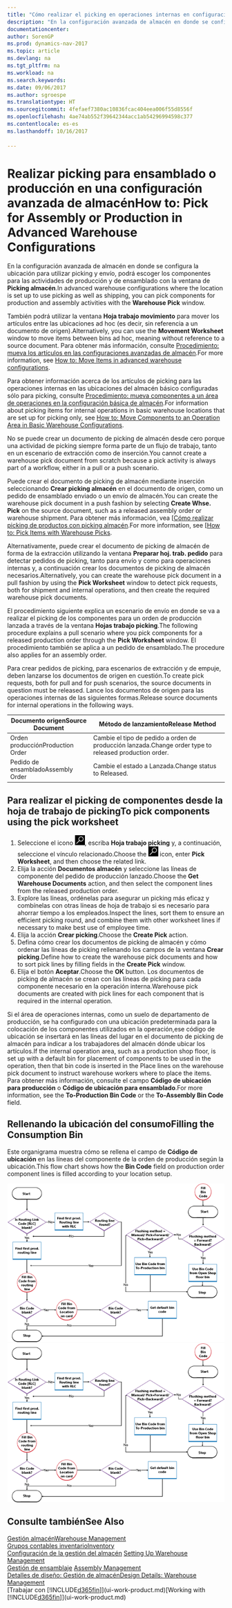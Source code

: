 ```yaml
---
title: "Cómo realizar el picking en operaciones internas en configuraciones avanzadas de almacén"
description: "En la configuración avanzada de almacén en donde se configura la ubicación para utilizar picking y envío, podrá escoger los componentes para las actividades de producción y de ensamblado con la ventana de **Picking almacén**."
documentationcenter: 
author: SorenGP
ms.prod: dynamics-nav-2017
ms.topic: article
ms.devlang: na
ms.tgt_pltfrm: na
ms.workload: na
ms.search.keywords: 
ms.date: 09/06/2017
ms.author: sgroespe
ms.translationtype: HT
ms.sourcegitcommit: 4fefaef7380ac10836fcac404eea006f55d8556f
ms.openlocfilehash: 4ae74ab552f39642344acc1ab54296994598c377
ms.contentlocale: es-es
ms.lasthandoff: 10/16/2017

---
```

# <a name="how-to-pick-for-assembly-or-production-in-advanced-warehouse-configurations"></a><span data-ttu-id="90e4c-103">Realizar picking para ensamblado o producción en una configuración avanzada de almacén</span><span class="sxs-lookup"><span data-stu-id="90e4c-103">How to: Pick for Assembly or Production in Advanced Warehouse Configurations</span></span>
<span data-ttu-id="90e4c-104">En la configuración avanzada de almacén en donde se configura la ubicación para utilizar picking y envío, podrá escoger los componentes para las actividades de producción y de ensamblado con la ventana de **Picking almacén**.</span><span class="sxs-lookup"><span data-stu-id="90e4c-104">In advanced warehouse configurations where the location is set up to use picking as well as shipping, you can pick components for production and assembly activities with the **Warehouse Pick** window.</span></span>  

<span data-ttu-id="90e4c-105">También podrá utilizar la ventana **Hoja trabajo movimiento** para mover los artículos entre las ubicaciones ad hoc (es decir, sin referencia a un documento de origen).</span><span class="sxs-lookup"><span data-stu-id="90e4c-105">Alternatively, you can use the **Movement Worksheet** window to move items between bins ad hoc, meaning without reference to a source document.</span></span> <span data-ttu-id="90e4c-106">Para obtener más información, consulte [Procedimiento: mueva los artículos en las configuraciones avanzadas de almacén](warehouse-how-to-move-items-in-advanced-warehousing.md).</span><span class="sxs-lookup"><span data-stu-id="90e4c-106">For more information, see [How to: Move Items in advanced warehouse configurations](warehouse-how-to-move-items-in-advanced-warehousing.md).</span></span>  

<span data-ttu-id="90e4c-107">Para obtener información acerca de los artículos de picking para las operaciones internas en las ubicaciones del almacén básico configuradas sólo para picking, consulte [Procedimiento: mueva componentes a un área de operaciones en la configuración básica de almacén](warehouse-how-to-move-components-to-an-operation-area-in-basic-warehousing.md).</span><span class="sxs-lookup"><span data-stu-id="90e4c-107">For information about picking items for internal operations in basic warehouse locations that are set up for picking only, see [How to: Move Components to an Operation Area in Basic Warehouse Configurations](warehouse-how-to-move-components-to-an-operation-area-in-basic-warehousing.md).</span></span>  

<span data-ttu-id="90e4c-108">No se puede crear un documento de picking de almacén desde cero porque una actividad de picking siempre forma parte de un flujo de trabajo, tanto en un escenario de extracción como de inserción.</span><span class="sxs-lookup"><span data-stu-id="90e4c-108">You cannot create a warehouse pick document from scratch because a pick activity is always part of a workflow, either in a pull or a push scenario.</span></span>  

<span data-ttu-id="90e4c-109">Puede crear el documento de picking de almacén mediante inserción seleccionando **Crear picking almacén** en el documento de origen, como un pedido de ensamblado enviado o un envío de almacén.</span><span class="sxs-lookup"><span data-stu-id="90e4c-109">You can create the warehouse pick document in a push fashion by selecting **Create Whse. Pick** on the source document, such as a released assembly order or warehouse shipment.</span></span> <span data-ttu-id="90e4c-110">Para obtener más información, vea [[Cómo realizar picking de productos con picking almacén](warehouse-how-to-pick-items-for-warehouse-shipment.md).</span><span class="sxs-lookup"><span data-stu-id="90e4c-110">For more information, see [[How to: Pick Items with Warehouse Picks](warehouse-how-to-pick-items-for-warehouse-shipment.md).</span></span>  

<span data-ttu-id="90e4c-111">Alternativamente, puede crear el documento de picking de almacén de forma de la extracción utilizando la ventana **Preparar hoj. trab. pedido** para detectar pedidos de picking, tanto para envío y como para operaciones internas y, a continuación crear los documentos de picking de almacén necesarios.</span><span class="sxs-lookup"><span data-stu-id="90e4c-111">Alternatively, you can create the warehouse pick document in a pull fashion by using the **Pick Worksheet** window to detect pick requests, both for shipment and internal operations, and then create the required warehouse pick documents.</span></span>  

<span data-ttu-id="90e4c-112">El procedimiento siguiente explica un escenario de envío en donde se va a realizar el picking de los componentes para un orden de producción lanzada a través de la ventana **Hojas trabajo picking**.</span><span class="sxs-lookup"><span data-stu-id="90e4c-112">The following procedure explains a pull scenario where you pick components for a released production order through the **Pick Worksheet** window.</span></span> <span data-ttu-id="90e4c-113">El procedimiento también se aplica a un pedido de ensamblado.</span><span class="sxs-lookup"><span data-stu-id="90e4c-113">The procedure also applies for an assembly order.</span></span>  

<span data-ttu-id="90e4c-114">Para crear pedidos de picking, para escenarios de extracción y de empuje, deben lanzarse los documentos de origen en cuestión.</span><span class="sxs-lookup"><span data-stu-id="90e4c-114">To create pick requests, both for pull and for push scenarios, the source documents in question must be released.</span></span> <span data-ttu-id="90e4c-115">Lance los documentos de origen para las operaciones internas de las siguientes formas.</span><span class="sxs-lookup"><span data-stu-id="90e4c-115">Release source documents for internal operations in the following ways.</span></span>  

|<span data-ttu-id="90e4c-116">Documento origen</span><span class="sxs-lookup"><span data-stu-id="90e4c-116">Source Document</span></span>|<span data-ttu-id="90e4c-117">Método de lanzamiento</span><span class="sxs-lookup"><span data-stu-id="90e4c-117">Release Method</span></span>|  
|---------------------|--------------------|  
|<span data-ttu-id="90e4c-118">Orden producción</span><span class="sxs-lookup"><span data-stu-id="90e4c-118">Production Order</span></span>|<span data-ttu-id="90e4c-119">Cambie el tipo de pedido a orden de producción lanzada.</span><span class="sxs-lookup"><span data-stu-id="90e4c-119">Change order type to released production order.</span></span>|  
|<span data-ttu-id="90e4c-120">Pedido de ensamblado</span><span class="sxs-lookup"><span data-stu-id="90e4c-120">Assembly Order</span></span>|<span data-ttu-id="90e4c-121">Cambie el estado a Lanzada.</span><span class="sxs-lookup"><span data-stu-id="90e4c-121">Change status to Released.</span></span>|  

## <a name="to-pick-components-using-the-pick-worksheet"></a><span data-ttu-id="90e4c-122">Para realizar el picking de componentes desde la hoja de trabajo de picking</span><span class="sxs-lookup"><span data-stu-id="90e4c-122">To pick components using the pick worksheet</span></span>  
1.  <span data-ttu-id="90e4c-123">Seleccione el icono ![Buscar página o informe](media/ui-search/search_small.png "icono Buscar página o informe"), escriba **Hoja trabajo picking** y, a continuación, seleccione el vínculo relacionado.</span><span class="sxs-lookup"><span data-stu-id="90e4c-123">Choose the ![Search for Page or Report](media/ui-search/search_small.png "Search for Page or Report icon") icon, enter **Pick Worksheet**, and then choose the related link.</span></span>  
2.  <span data-ttu-id="90e4c-124">Elija la acción **Documentos almacén** y seleccione las líneas de componente del pedido de producción lanzado.</span><span class="sxs-lookup"><span data-stu-id="90e4c-124">Choose the **Get Warehouse Documents** action, and then select the component lines from the released production order.</span></span>  
3.  <span data-ttu-id="90e4c-125">Explore las líneas, ordénelas para asegurar un picking más eficaz y combínelas con otras líneas de hoja de trabajo si es necesario para ahorrar tiempo a los empleados.</span><span class="sxs-lookup"><span data-stu-id="90e4c-125">Inspect the lines, sort them to ensure an efficient picking round, and combine them with other worksheet lines if necessary to make best use of employee time.</span></span>  
4.  <span data-ttu-id="90e4c-126">Elija la acción **Crear picking**.</span><span class="sxs-lookup"><span data-stu-id="90e4c-126">Choose the **Create Pick** action.</span></span>  
5.  <span data-ttu-id="90e4c-127">Defina cómo crear los documentos de picking de almacén y cómo ordenar las líneas de picking rellenando los campos de la ventana **Crear picking**.</span><span class="sxs-lookup"><span data-stu-id="90e4c-127">Define how to create the warehouse pick documents and how to sort pick lines by filling fields in the **Create Pick** window.</span></span>  
6.  <span data-ttu-id="90e4c-128">Elija el botón **Aceptar**.</span><span class="sxs-lookup"><span data-stu-id="90e4c-128">Choose the **OK** button.</span></span> <span data-ttu-id="90e4c-129">Los documentos de picking de almacén se crean con las líneas de picking para cada componente necesario en la operación interna.</span><span class="sxs-lookup"><span data-stu-id="90e4c-129">Warehouse pick documents are created with pick lines for each component that is required in the internal operation.</span></span>  

<span data-ttu-id="90e4c-130">Si el área de operaciones internas, como un suelo de departamento de producción, se ha configurado con una ubicación predeterminada para la colocación de los componentes utilizados en la operación,ese código de ubicación se insertará en las líneas del lugar en el documento de picking de almacén para indicar a los trabajadores del almacén dónde ubicar los artículos.</span><span class="sxs-lookup"><span data-stu-id="90e4c-130">If the internal operation area, such as a production shop floor, is set up with a default bin for placement of components to be used in the operation, then that bin code is inserted in the Place lines on the warehouse pick document to instruct warehouse workers where to place the items.</span></span> <span data-ttu-id="90e4c-131">Para obtener más información, consulte el campo **Código de ubicación para producción** o **Código de ubicación para ensamblado**.</span><span class="sxs-lookup"><span data-stu-id="90e4c-131">For more information, see the **To-Production Bin Code** or the **To-Assembly Bin Code** field.</span></span>

## <a name="filling-the-consumption-bin"></a><span data-ttu-id="90e4c-132">Rellenando la ubicación del consumo</span><span class="sxs-lookup"><span data-stu-id="90e4c-132">Filling the Consumption Bin</span></span>
<span data-ttu-id="90e4c-133">Este organigrama muestra cómo se rellena el campo de **Código de ubicación** en las líneas del componente de la orden de producción según la ubicación.</span><span class="sxs-lookup"><span data-stu-id="90e4c-133">This flow chart shows how the **Bin Code** field on production order component lines is filled according to your location setup.</span></span>

<span data-ttu-id="90e4c-134">![Gráfico de flujo de ubicación](media/binflow.png "BinFlow")</span><span class="sxs-lookup"><span data-stu-id="90e4c-134">![Bin flow chart](media/binflow.png "BinFlow")</span></span>  

## <a name="see-also"></a><span data-ttu-id="90e4c-135">Consulte también</span><span class="sxs-lookup"><span data-stu-id="90e4c-135">See Also</span></span>
[<span data-ttu-id="90e4c-136">Gestión almacén</span><span class="sxs-lookup"><span data-stu-id="90e4c-136">Warehouse Management</span></span>](warehouse-manage-warehouse.md)  
[<span data-ttu-id="90e4c-137">Grupos contables inventario</span><span class="sxs-lookup"><span data-stu-id="90e4c-137">Inventory</span></span>](inventory-manage-inventory.md)  
<span data-ttu-id="90e4c-138">[Configuración de la gestión del almacén](warehouse-setup-warehouse.md)   </span><span class="sxs-lookup"><span data-stu-id="90e4c-138">[Setting Up Warehouse Management](warehouse-setup-warehouse.md)   </span></span>  
<span data-ttu-id="90e4c-139">[Gestión de ensamblaje](assembly-assemble-items.md)  </span><span class="sxs-lookup"><span data-stu-id="90e4c-139">[Assembly Management](assembly-assemble-items.md)  </span></span>  
[<span data-ttu-id="90e4c-140">Detalles de diseño: Gestión de almacén</span><span class="sxs-lookup"><span data-stu-id="90e4c-140">Design Details: Warehouse Management</span></span>](design-details-warehouse-management.md)  
<span data-ttu-id="90e4c-141">[Trabajar con [!INCLUDE[d365fin](includes/d365fin_md.md)]](ui-work-product.md)</span><span class="sxs-lookup"><span data-stu-id="90e4c-141">[Working with [!INCLUDE[d365fin](includes/d365fin_md.md)]](ui-work-product.md)</span></span>

